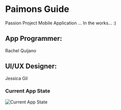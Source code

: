 # Paimons Guide
Passion Project Mobile Application ... In the works... :)

## App Programmer:
Rachel Quijano

## UI/UX Designer:
Jessica Gil



### Current App State

<img src='https://i.imgur.com/8uvxm7F.png' title='Current App State' width='' alt='Current App State' />
